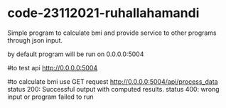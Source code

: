 # code-23112021-ruhallahamandi

Simple program to calculate bmi and provide service to other programs through json input.

by default program will be run on 0.0.0.0:5004

#to test api 
http://0.0.0.0:5004


#to calculate bmi use GET request
http://0.0.0.0:5004/api/process_data
status 200: Successful output with computed results.
status 400: wrong input or program failed to run


